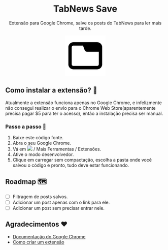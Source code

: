 <h1 align="center">TabNews Save</h1>

<p align="center">Extensão para Google Chrome, salve os posts do TabNews para ler mais tarde.</p>

<p align="center">
  <img src="assets/icons/icon128.png" />
</p>

## Como instalar a extensão? 🔨

Atualmente a extensão funciona apenas no Google Chrome, e infelizmente não consegui realizar o envio para o Chrome Web Store(aparentemente precisa pagar $5 para ter o acesso), então a instalação precisa ser manual.

### Passo a passo 👟

1. Baixe este código fonte.
2. Abra o seu Google Chrome.
3. Vá em <img src="https://imgur.com/yKkBAZ7.png" /> / Mais Ferramentas / Extensões.
4. Ative o modo desenvolvedor.
5. Clique em carregar sem compactação, escolha a pasta onde você salvou o código e pronto, tudo deve estar funcionando.

## Roadmap 🗺️

* [ ] Filtragem de posts salvos.
* [ ] Adicionar um post apenas com o link para ele.
* [ ] Adicionar um post sem precisar entrar nele.

## Agradecimentos ❤️

- [Documentação do Google Chrome](https://developer.chrome.com/docs/extensions/mv3/getstarted/)
- [Como criar um extensão](https://www.youtube.com/watch?v=pdBtFnheeKE&t)